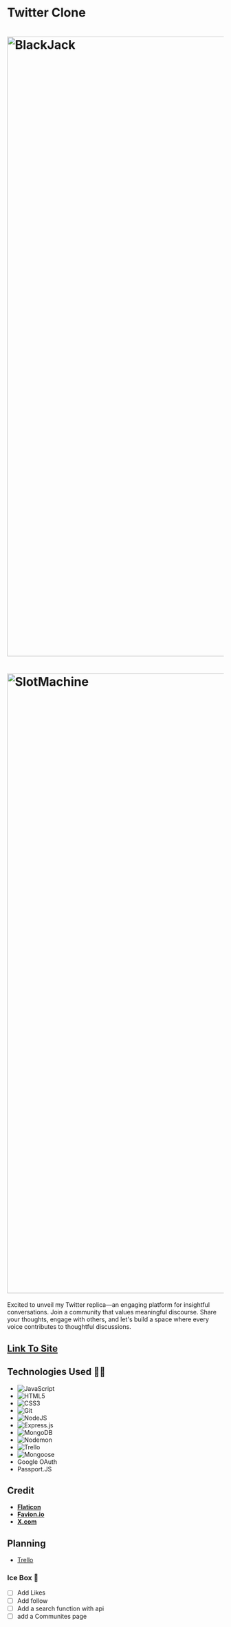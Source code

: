 # Twitter Clone 

# <img width="1440" alt="BlackJack" src="/public/image/Screenshot 2024-01-26 at 9.58.43 AM (2).png">
# <img width="1440" alt="SlotMachine" src="/public/image/Screenshot 2024-01-26 at 9.58.51 AM (2).png">


Excited to unveil my Twitter replica—an engaging platform for insightful conversations. Join a community that values meaningful discourse. Share your thoughts, engage with others, and let's build a space where every voice contributes to thoughtful discussions.

## [**Link To Site**](https://twitterclone.fly.dev/)

## Technologies Used 👨‍💻

* ![JavaScript](https://img.shields.io/badge/javascript-%23323330.svg?style=for-the-badge&logo=javascript&logoColor=%23F7DF1E)
* ![HTML5](https://img.shields.io/badge/html5-%23E34F26.svg?style=for-the-badge&logo=html5&logoColor=white)
* ![CSS3](https://img.shields.io/badge/css3-%231572B6.svg?style=for-the-badge&logo=css3&logoColor=white)
* ![Git](https://img.shields.io/badge/git-%23F05033.svg?style=for-the-badge&logo=git&logoColor=white)
* ![NodeJS](https://img.shields.io/badge/node.js-6DA55F?style=for-the-badge&logo=node.js&logoColor=white)
* ![Express.js](https://img.shields.io/badge/express.js-%23404d59.svg?style=for-the-badge&logo=express&logoColor=%2361DAFB)
* ![MongoDB](https://img.shields.io/badge/MongoDB-%234ea94b.svg?style=for-the-badge&logo=mongodb&logoColor=white)
* ![Nodemon](https://img.shields.io/badge/NODEMON-%23323330.svg?style=for-the-badge&logo=nodemon&logoColor=%BBDEAD)
* ![Trello](https://img.shields.io/badge/Trello-%23026AA7.svg?style=for-the-badge&logo=Trello&logoColor=white)
* ![Mongoose](https://img.shields.io/badge/Mongoose-880000.svg?style=for-the-badge&logo=Mongoose&logoColor=white)
* Google OAuth
* Passport.JS


## Credit 

* [**Flaticon**](flaticon.com/)
* [**Favion.io**](https://favicon.io/)
* [**X.com**](x.com/)

## Planning
* [Trello](https://trello.com/b/mZmPUxjH/twitter-clone-project)

### Ice Box 🥶

- [ ] Add Likes
- [ ] Add follow  
- [ ] Add a search function with api
- [ ] add a Communites page
